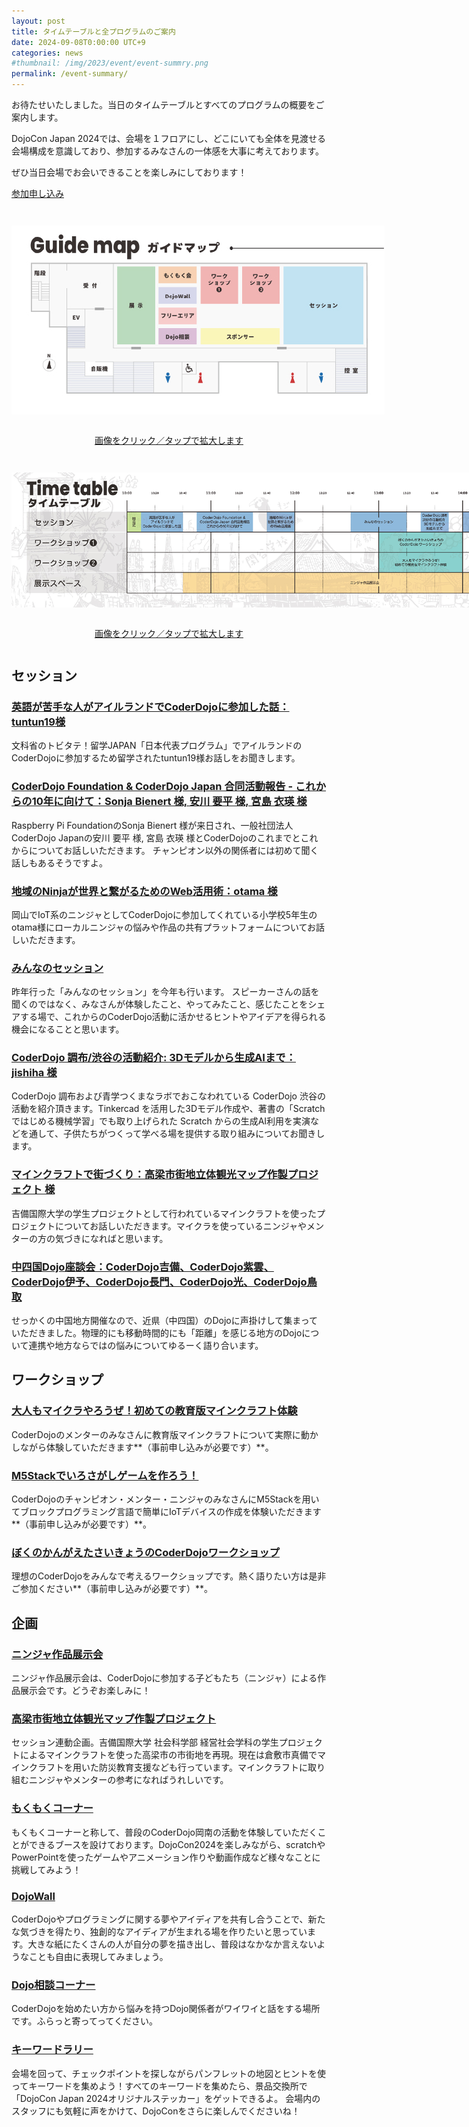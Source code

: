 ```yaml
---
layout: post
title: タイムテーブルと全プログラムのご案内
date: 2024-09-08T0:00:00 UTC+9
categories: news
#thumbnail: /img/2023/event/event-summry.png
permalink: /event-summary/
---
```

お待たせいたしました。当日のタイムテーブルとすべてのプログラムの概要をご案内します。

DojoCon Japan 2024では、会場を１フロアにし、どこにいても全体を見渡せる会場構成を意識しており、参加するみなさんの一体感を大事に考えております。

ぜひ当日会場でお会いできることを楽しみにしております！

<div class='entry'>
    <a href="/registration/" class="button" rel="noopener" target="_blank">参加申し込み</a>
</div>

<div style="margin: 3em auto;">
    <a href='/img/2024/event/GuideMap.svg' target='_blank'>
        <img src="/img/2024/event/GuideMap.jpg" alt="画像をクリック／タップで拡大します" style="margin-bottom: 1em; max-width:none;">
        <p style="text-align:center;">画像をクリック／タップで拡大します</p>
    </a>
</div>
<div style="margin: 3em auto;">
    <a href='/img/2024/event/TimeTable.svg' target='_blank'>
        <img src="/img/2024/event/timetable_rgb1900.jpg" alt="画像をクリック／タップで拡大します" style="margin-bottom: 1em; max-width:none;">
        <p style="text-align:center;">画像をクリック／タップで拡大します</p>
    </a>
</div>

## セッション
### [英語が苦手な人がアイルランドでCoderDojoに参加した話：tuntun19様](/sessions#1)
文科省のトビタテ！留学JAPAN「日本代表プログラム」でアイルランドのCoderDojoに参加するため留学されたtuntun19様お話しをお聞きします。

### [CoderDojo Foundation & CoderDojo Japan 合同活動報告 - これからの10年に向けて：Sonja Bienert 様, 安川 要平 様, 宮島 衣瑛 様](/sessions#2)
Raspberry Pi FoundationのSonja Bienert 様が来日され、一般社団法人CoderDojo Japanの安川 要平 様, 宮島 衣瑛 様とCoderDojoのこれまでとこれからについてお話しいただきます。
チャンピオン以外の関係者には初めて聞く話しもあるそうですよ。

### [地域のNinjaが世界と繋がるためのWeb活用術：otama 様](/sessions#3)
岡山でIoT系のニンジャとしてCoderDojoに参加してくれている小学校5年生のotama様にローカルニンジャの悩みや作品の共有プラットフォームについてお話しいただきます。

### [みんなのセッション](/posts/minna-no-session/)
昨年行った「みんなのセッション」を今年も行います。
スピーカーさんの話を聞くのではなく、みなさんが体験したこと、やってみたこと、感じたことをシェアする場で、これからのCoderDojo活動に活かせるヒントやアイデアを得られる機会になることと思います。

### [CoderDojo 調布/渋谷の活動紹介: 3Dモデルから生成AIまで：jishiha 様](/sessions#5)
CoderDojo 調布および青学つくまなラボでおこなわれている CoderDojo 渋谷の活動を紹介頂きます。Tinkercad を活用した3Dモデル作成や、著書の「Scratchではじめる機械学習」でも取り上げられた Scratch からの生成AI利用を実演などを通して、子供たちがつくって学べる場を提供する取り組みについてお聞きします。

### [マインクラフトで街づくり：高梁市街地立体観光マップ作製プロジェクト 様](/sessions#6)
吉備国際大学の学生プロジェクトとして行われているマインクラフトを使ったプロジェクトについてお話しいただきます。マイクラを使っているニンジャやメンターの方の気づきになればと思います。

### [中四国Dojo座談会：CoderDojo吉備、CoderDojo紫雲、CoderDojo伊予、CoderDojo長門、CoderDojo光、CoderDojo鳥取 ](/sessions#7)
せっかくの中国地方開催なので、近県（中四国）のDojoに声掛けして集まっていただきました。物理的にも移動時間的にも「距離」を感じる地方のDojoについて連携や地方ならではの悩みについてゆるーく語り合います。

## ワークショップ
### [大人もマイクラやろうぜ！初めての教育版マインクラフト体験](/mincraft/)
CoderDojoのメンターのみなさんに教育版マインクラフトについて実際に動かしながら体験していただきます**（事前申し込みが必要です）**。

### [M5Stackでいろさがしゲームを作ろう！](/m5stack/)
CoderDojoのチャンピオン・メンター・ニンジャのみなさんにM5Stackを用いてブロックプログラミング言語で簡単にIoTデバイスの作成を体験いただきます**（事前申し込みが必要です）**。

### [ぼくのかんがえたさいきょうのCoderDojoワークショップ](/saikyou-coderdojo//)
理想のCoderDojoをみんなで考えるワークショップです。熱く語りたい方は是非ご参加ください**（事前申し込みが必要です）**。

## 企画
### [ニンジャ作品展示会](/events#ニンジャ作品展示会)
ニンジャ作品展示会は、CoderDojoに参加する子どもたち（ニンジャ）による作品展示会です。どうぞお楽しみに！

### [高梁市街地立体観光マップ作製プロジェクト](/events#高梁市街地立体観光マップ作製プロジェクト)
セッション連動企画。吉備国際大学 社会科学部 経営社会学科の学生プロジェクトによるマインクラフトを使った高梁市の市街地を再現。現在は倉敷市真備でマインクラフトを用いた防災教育支援なども行っています。マインクラフトに取り組むニンジャやメンターの参考になればうれしいです。

### [もくもくコーナー](/mokumoku/)
もくもくコーナーと称して、普段のCoderDojo岡南の活動を体験していただくことができるブースを設けております。DojoCon2024を楽しみながら、scratchやPowerPointを使ったゲームやアニメーション作りや動画作成など様々なことに挑戦してみよう！

### [DojoWall](/events#DojoWall)
CoderDojoやプログラミングに関する夢やアイディアを共有し合うことで、新たな気づきを得たり、独創的なアイディアが生まれる場を作りたいと思っています。大きな紙にたくさんの人が自分の夢を描き出し、普段はなかなか言えないようなことも自由に表現してみましょう。

### [Dojo相談コーナー](/events#Dojo相談コーナー)
CoderDojoを始めたい方から悩みを持つDojo関係者がワイワイと話をする場所です。ふらっと寄ってってください。

### [キーワードラリー](/events#キーワードラリー)
会場を回って、チェックポイントを探しながらパンフレットの地図とヒントを使ってキーワードを集めよう！すべてのキーワードを集めたら、景品交換所で「DojoCon Japan 2024オリジナルステッカー」をゲットできるよ。
会場内のスタッフにも気軽に声をかけて、DojoConをさらに楽しんでくださいね！
